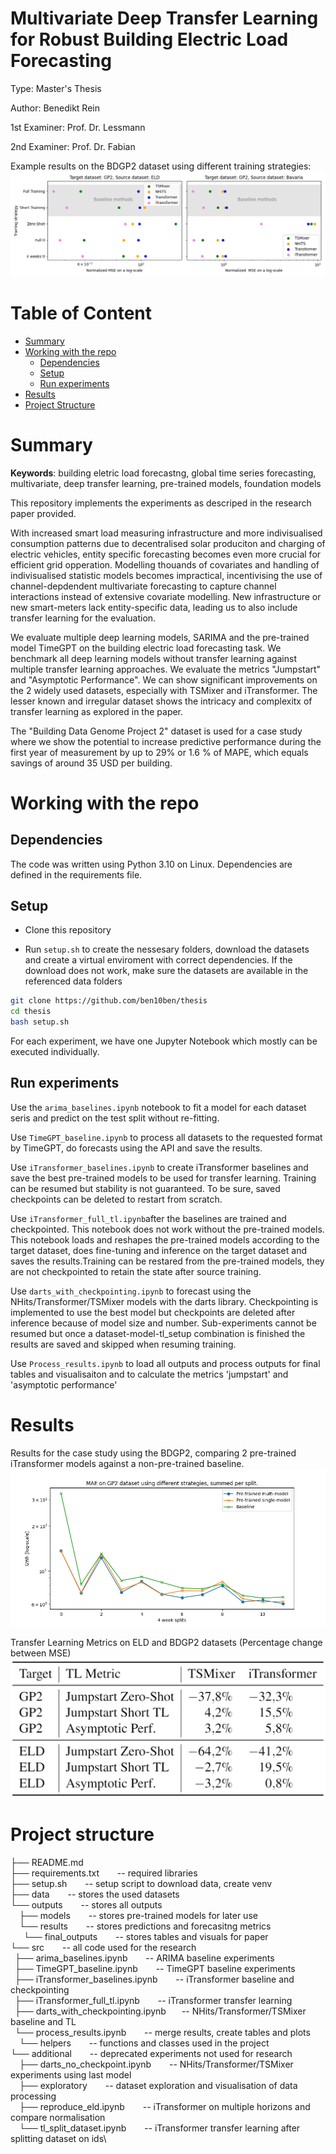 # Multivariate Deep Transfer Learning for Robust Building Electric Load Forecasting
Type: Master's Thesis

Author: Benedikt Rein

1st Examiner: Prof. Dr. Lessmann

2nd Examiner: Prof. Dr. Fabian

Example results on the BDGP2 dataset using different training strategies:
![Results on BDGP2 dataset](https://github.com/ben10ben/thesis/blob/master/outputs/results/final_outputs/target_GP2.png)


# Table of Content
- [Summary](#Summary)
- [Working with the repo](#working-with-the-repo)
    - [Dependencies](#Dependencies)
    - [Setup](#Setup)
    - [Run experiments](#Run-experiments)
- [Results](#Results)
- [Project Structure](#Project-structure)


# Summary
**Keywords**: building eletric load forecastng, global time series forecasting, multivariate, deep transfer learning, pre-trained models, foundation models

This repository implements the experiments as descriped in the research paper provided. 

With increased smart load measuring infrastructure and more indivisualised consumption patterns due to decentralised solar produciton and charging of electric vehicles, entity specific forecasting becomes even more crucial for efficient grid opperation. Modelling thouands of covariates and handling of indivisualised statistic models becomes impractical, incentivising the use of channel-depdendent multivariate forecasting to capture channel interactions instead of extensive covariate modelling. New infrastructure or new smart-meters lack entity-specific data, leading us to also include transfer learning for the evaluation.

We evaluate multiple deep learning models, SARIMA and the pre-trained model TimeGPT on the building electric load forecasting task. We benchmark all deep learning models without transfer learning against multiple transfer learning approaches. We evaluate the metrics "Jumpstart" and "Asymptotic Performance". We can show significant improvements on the 2 widely used datasets, especially with TSMixer and iTransformer. The lesser known and irregular dataset shows the intricacy and complexitx of transfer learning as explored in the paper.

The "Building Data Genome Project 2" dataset is used for a case study where we show the potential to increase predictive performance during the first year of measurement by up to 29% or 1.6 % of MAPE, which equals savings of around 35 USD per building.  


# Working with the repo

## Dependencies
The code was written using Python 3.10 on Linux. Dependencies are defined in the requirements file. 

## Setup
- Clone this repository

- Run `setup.sh` to create the nessesary folders, download the datasets and create a virtual enviroment with correct dependencies.
If the download does not work, make sure the datasets are available in the referenced data folders

```bash
git clone https://github.com/ben10ben/thesis
cd thesis
bash setup.sh
```

For each experiment, we have one Jupyter Notebook which mostly can be executed individually.

## Run experiments
Use the `arima_baselines.ipynb` notebook to fit a model for each dataset seris and predict on the test split without re-fitting.

Use `TimeGPT_baseline.ipynb` to process all datasets to the requested format by TimeGPT, do forecasts using the API and save the results.

Use `iTransformer_baselines.ipynb` to create iTransformer baselines and save the best pre-trained models to be used for transfer learning. Training can be resumed but stability is not guaranteed. To be sure, saved checkpoints can be deleted to restart from scratch. 

Use `iTransformer_full_tl.ipynb`after the baselines are trained and checkpointed. This notebook does not work without the pre-trained models.
This notebook loads and reshapes the pre-trained models according to the target dataset, does fine-tuning and inference on the target dataset and saves the results.Training can be restared from the pre-trained models, they are not checkpointed to retain the state after source training.

Use `darts_with_checkpointing.ipynb` to forecast using the NHits/Transformer/TSMixer models with the darts library. Checkpointing is implemented to use the best model but checkpoints are deleted after inference because of model size and number. Sub-experiments cannot be resumed but once a dataset-model-tl_setup combination is finished the results are saved and skipped when resuming training.  

Use `Process_results.ipynb` to load all outputs and process outputs for final tables and visualisaiton and to calculate the metrics 'jumpstart' and 'asymptotic performance'

# Results

Results for the case study using the BDGP2, comparing 2 pre-trained iTransformer models against a non-pre-trained baseline.
![Case study on BDGP2 dataset](https://github.com/ben10ben/thesis/blob/master/outputs/results/final_outputs/startup_strategies_mae.png)

Transfer Learning Metrics on ELD and BDGP2 datasets (Percentage change between MSE)
![Transfer learning between ELD and BDGP2 with iTransformer and TSMixer](https://github.com/ben10ben/thesis/blob/master/outputs/results/final_outputs/tl_table_gp2_eld.png)

# Project structure

├── README.md\
├── requirements.txt                   &ensp;     &emsp;-- required libraries\
├── setup.sh                           &ensp;     &emsp;-- setup script to download data, create venv\
├── data                               &ensp;     &emsp;-- stores the used datasets\
└── outputs                            &ensp;     &emsp;-- stores all outputs\
&ensp;&ensp;├── models                 &ensp;           &emsp;-- stores pre-trained models for later use\
&ensp;&ensp;└── results                &ensp;           &emsp;-- stores predictions and forecasitng metrics\
&emsp;&ensp;└── final_outputs          &ensp;           &emsp;-- stores tables and visuals for paper\
└── src                                &ensp;     &emsp;-- all code used for the research\
&ensp;├── arima_baselines.ipynb        &ensp;     &emsp;-- ARIMA baseline experiments\
&ensp;├── TimeGPT_baseline.ipynb       &ensp;     &emsp;-- TimeGPT baseline experiments\
&ensp;├── iTransformer_baselines.ipynb &ensp;     &emsp;-- iTransformer baseline and checkpointing\
&ensp;├── iTransformer_full_tl.ipynb   &ensp;     &emsp;-- iTransformer transfer learning\
&ensp;├── darts_with_checkpointing.ipynb&ensp;    &emsp;-- NHits/Transformer/TSMixer baseline and TL\
&ensp;└── process_results.ipynb        &ensp;     &emsp;-- merge results, create tables and plots\
&emsp;└── helpers                       &ensp;    &emsp;-- functions and classes used in the project\
└── additional                          &ensp;    &emsp;-- deprecated experiments not used for research\
&ensp;&ensp;├── darts_no_checkpoint.ipynb &ensp;        &emsp;-- NHits/Transformer/TSMixer experiments using last model\
&ensp;&ensp;├── exploratory               &ensp;        &emsp;-- dataset exploration and visualisation of data processing\
&ensp;&ensp;├── reproduce_eld.ipynb       &ensp;        &emsp;-- iTransformer on multiple horizons and compare normalisation\
&ensp;&ensp;└── tl_split_dataset.ipynb    &ensp;        &emsp;-- iTransformer transfer learning after splitting dataset on ids\